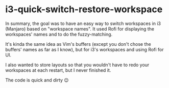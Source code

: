 # i3-quick-switch-restore-workspace

In summary, the goal was to have an easy way to switch workspaces in i3 (Manjaro) based on "workspace names". It used Rofi for displaying the workspaces' names and to do the fuzzy-matching.

It's kinda the same idea as Vim's buffers (except you don't chose the buffers' names as far as I know), but for i3's workspaces and using Rofi for UI.

I also wanted to store layouts so that you wouldn't have to redo your workspaces at each restart, but I never finished it.

The code is quick and dirty :wink:
